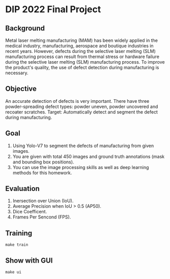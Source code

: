 # DIP 2022 Final Project
## Background
  Metal laser melting manufacturing (MAM) has been widely applied in the medical industry, manufacturing, aerospace and boutique industries in recent years. However, defects during the selective laser melting (SLM) manufacturing process can result from thermal stress or hardware failure during the selective laser melting (SLM) manufacturing process. To improve the product's quality, the use of defect detection during manufacturing is necessary.
## Objective
  An accurate detection of defects is very important. There have three powder-spreading defect types: powder uneven, powder uncovered and recoater scratches.
Target:
  Automatically detect and segment the defect during manufacturing.
    
## Goal
1. Using Yolo-V7 to segment the defects of manufacturing from given images.
2. You are given with total 450 images and ground truth annotations (mask and bounding box positions).
3. You can use the image processing skills as well as deep learning methods for this homework.

## Evaluation
1. Inersection over Union (IoU).
2. Average Precision when IoU > 0.5 (AP50).
3. Dice Coefficent.
4. Frames Per Sencond (FPS).

## Training
``` shell
make train
```

## Show with GUI
```shell
make ui
```
